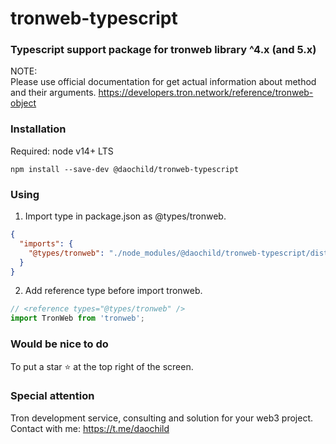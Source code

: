 # tronweb-typescript

### Typescript support package for tronweb library ^4.x (and 5.x)

NOTE:   
Please use official documentation for get actual information about method and their arguments.
https://developers.tron.network/reference/tronweb-object

### Installation

Required: node v14+ LTS

```shell
npm install --save-dev @daochild/tronweb-typescript
```

### Using

1. Import type in package.json as @types/tronweb.

```json
{
  "imports": {
    "@types/tronweb": "./node_modules/@daochild/tronweb-typescript/dist/index.d.ts"
  }
}
```    
2. Add reference type before import tronweb.

```typescript
// <reference types="@types/tronweb" />
import TronWeb from 'tronweb';
```

### Would be nice to do

To put a star ⭐ at the top right of the screen.

### Special attention

Tron development service, consulting and solution for your web3 project.    
Contact with me:
https://t.me/daochild

